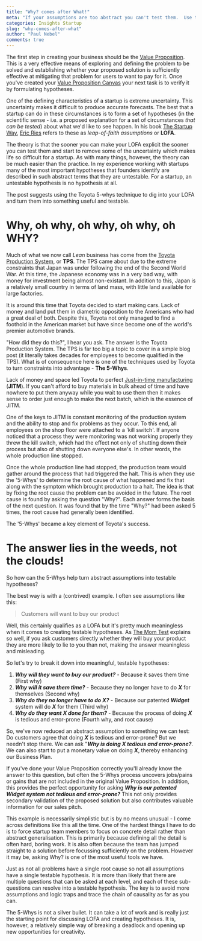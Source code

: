```yaml
---
title: "Why? comes after What!"
meta: "If your assumptions are too abstract you can't test them.  Use the Toyota '5-Whys' strategy to make them digestable."
categories: Insights Startup
slug: "why-comes-after-what"
author: "Paul Nebel"
comments: true
---
```


The first step in creating your business should be the [Value Proposition][valueprop]. This is a very effective means of exploring and defining the problem to be solved and establishing whether your proposed solution is sufficiently effective at mitigating that problem for users to want to pay for it.  Once you've created your [Value Proposition Canvas][valuepropcanv] your next task is to verify it by formulating hypotheses.

One of the defining characteristics of a startup is extreme uncertainty.  This uncertainty makes it difficult to produce accurate forecasts.  The best that a startup can do in these circumstances is to form a set of hypotheses (in the scientific sense - i.e. a proposed explanation for a set of circumstances *that can be tested*) about what we'd like to see happen. In his book [The Startup Way][startupway], [Eric Ries][ericries] refers to these as *leap-of-faith assumptions* or **LOFA**.

The theory is that the sooner you can make your LOFA explicit the sooner you can test them and start to remove some of the uncertainty which makes life so difficult for a startup.  As with many things, however, the theory can be much easier than the practice. In my experience working with startups many of the most important hypotheses that founders identify are described in such abstract terms that they are untestable. For a startup, an untestable hypothesis is no hypothesis at all.

The post suggests using the Toyota 5-whys technique to dig into your LOFA and turn them into something useful and testable.

# Why, oh why, oh why, oh why, oh WHY?

Much of what we now call *Lean* business has come from the [Toyota Production System][toyotaproductionsystem], or **TPS**. The TPS came about due to the extreme constraints that Japan was under following the end of the Second World War.  At this time, the Japanese economy was in a very bad way, with money for investment being almost non-existant.  In addition to this, Japan is a relatively small country in terms of land mass, with little land available for large factories.

It is around this time that Toyota decided to start making cars.  Lack of money and land put them in diametric opposition to the Americans who had a great deal of both.  Despite this, Toyota not only managed to find a foothold in the American market but have since become one of the world's premier automotive brands.

"How did they do this?", I hear you ask.  The answer is the Toyota Production System. The TPS is far too big a topic to cover in a simple blog post (it literally takes decades for employees to become qualified in the TPS).  What is of consequence here is one of the techniques used by Toyota to turn constraints into advantage - **The 5-Whys**.

Lack of money and space led Toyota to perfect [Just-in-time manufacturing][jitm] (**JITM**).  If you can't afford to buy materials in bulk ahead of time and have nowhere to put them anyway while you wait to use them then it makes sense to order just enough to make the next batch, which is the essence of JITM.

One of the keys to JITM is constant monitoring of the production system and the ability to stop and fix problems as they occur.  To this end, all employees on the shop floor were attached to a 'kill switch'.  If anyone noticed that a process they were monitoring was not working properly they threw the kill switch, which had the effect not only of shutting down their process but also of shutting down everyone else's.  In other words, the whole production line stopped.

Once the whole production line had stopped, the production team would gather around the process that had triggered the halt.  This is when they use the '5-Whys' to determine the root cause of what happened and fix that along with the symptom which brought production to a halt.  The idea is that by fixing the root cause the problem can be avoided in the future.  The root cause is found by asking the question "Why?". Each answer forms the basis of the next question. It was found that by the time "Why?" had been asked 5 times, the root cause had generally been identified. 

The '5-Whys' became a key element of Toyota's success.

# The answer lies in the weeds, not the clouds!

So how can the 5-Whys help turn abstract assumptions into testable hypotheses?

The best way is with a (contrived) example.  I often see assumptions like this:

> Customers will want to buy our product

Well, this certainly qualifies as a LOFA but it's pretty much meaningless when it comes to creating testable hypotheses.  As [The Mom Test][momtest] explains so well, if you ask customers directly whether they will buy your product they are more likely to lie to you than not, making the answer meaningless and misleading.  

So let's try to break it down into meaningful, testable hypotheses:

 1. **_Why will they want to buy our product?_** - Because it saves them time (First why)
 2. **_Why will it save them time?_** - Because they no longer have to do **_X_** for themselves (Second why)
 3. **_Why do they no longer have to do X?_** - Because our patented **_Widget_** system will do **_X_** for them (Third why)
 4. **_Why do they want X done for them?_** - Because the process of doing **_X_** is tedious and error-prone (Fourth why, and root cause)

So, we've now reduced an abstract assumption to something we can test: Do customers agree that doing **_X_** is tedious and error-prone?  But we needn't stop there.  We can ask "**_Why is doing X tedious and error-prone?_**.  We can also start to put a monetary value on doing **_X_**, thereby enhancing our Business Plan.

If you've done your Value Proposition correctly you'll already know the answer to this question, but often the 5-Whys process uncovers jobs/pains or gains that are not included in the original Value Proposition.  In addition, this provides the perfect opportunity for asking **_Why is our patented Widget system not tedious and error-prone?_**  This not only provides secondary validation of the proposed solution but also contributes valuable information for our sales pitch.
 
This example is necessarily simplistic but is by no means unusual - I come across definitions like this all the time. One of the hardest things I have to do is to force startup team members to focus on concrete detail rather than abstract generalisation.  This is primarily because defining all the detail is often hard, boring work.  It is also often because the team has jumped straight to a solution before focussing sufficiently on the problem.  However it may be, asking Why? is one of the most useful tools we have.

Just as not all problems have a single root cause so not all assumptions have a single testable hypothesis. It is more than likely that there are multiple questions that can be asked at each level, and each of these sub-questions can resolve into a testable hypothesis.  The key is to avoid more assumptions and logic traps and trace the chain of causality as far as you can.

The 5-Whys is not a silver bullet.  It can take a lot of work and is really just the starting point for discussing LOFA and creating hypotheses. It is, however, a relatively simple way of breaking a deadlock and opening up new opportunities for creativity.


[valueprop]: <https://strategyzer.com/training/courses/mastering-value-propositions>
[valuepropcanv]: <https://strategyzer.com/canvas/value-proposition-canvas>
[startupway]: <http://www.thestartupway.com/>
[ericries]: <http://theleanstartup.com/>
[toyotaproductionsystem]: <https://en.wikipedia.org/wiki/Toyota_Production_System>
[jitm]: <https://en.wikipedia.org/wiki/Just-in-time_manufacturing>
[momtest]: <http://momtestbook.com/>
